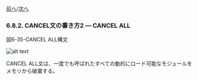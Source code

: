 <!--navi start-->
[前へ](6-8-1.md)/[次へ](6-9.md)
<!--navi end-->
### 6.8.2. CANCEL文の書き方2 ― CANCEL ALL

図6-35-CANCEL ALL構文

![alt text](Image/6-35(cancel).png)

CANCEL ALL文は、一度でも呼ばれたすべての動的にロード可能なモジュールをメモリから破棄する。
